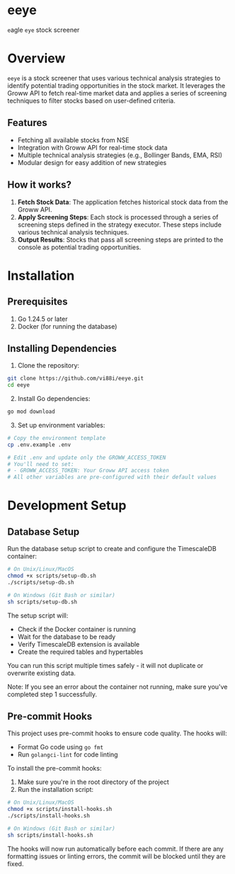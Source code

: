 # eeye
`e`agle `eye` stock screener

# Overview

`eeye` is a stock screener that uses various technical analysis strategies to identify potential trading opportunities in the stock market. It leverages the Groww API to fetch real-time market data and applies a series of screening techniques to filter stocks based on user-defined criteria.

## Features

- Fetching all available stocks from NSE
- Integration with Groww API for real-time stock data
- Multiple technical analysis strategies (e.g., Bollinger Bands, EMA, RSI)
- Modular design for easy addition of new strategies

## How it works?

1. **Fetch Stock Data**: The application fetches historical stock data from the Groww API.
2. **Apply Screening Steps**: Each stock is processed through a series of screening steps defined in the strategy executor. These steps include various technical analysis techniques.
3. **Output Results**: Stocks that pass all screening steps are printed to the console as potential trading opportunities.

# Installation

## Prerequisites

1. Go 1.24.5 or later
2. Docker (for running the database)

## Installing Dependencies

1. Clone the repository:
```bash
git clone https://github.com/vi88i/eeye.git
cd eeye
```

2. Install Go dependencies:
```bash
go mod download
```

3. Set up environment variables:
```bash
# Copy the environment template
cp .env.example .env

# Edit .env and update only the GROWW_ACCESS_TOKEN
# You'll need to set:
# - GROWW_ACCESS_TOKEN: Your Groww API access token
# All other variables are pre-configured with their default values
```

# Development Setup

## Database Setup

Run the database setup script to create and configure the TimescaleDB container:

```bash
# On Unix/Linux/MacOS
chmod +x scripts/setup-db.sh
./scripts/setup-db.sh

# On Windows (Git Bash or similar)
sh scripts/setup-db.sh
```

The setup script will:
- Check if the Docker container is running
- Wait for the database to be ready
- Verify TimescaleDB extension is available
- Create the required tables and hypertables

You can run this script multiple times safely - it will not duplicate or overwrite existing data.

Note: If you see an error about the container not running, make sure you've completed step 1 successfully.

## Pre-commit Hooks

This project uses pre-commit hooks to ensure code quality. The hooks will:
- Format Go code using `go fmt`
- Run `golangci-lint` for code linting

To install the pre-commit hooks:

1. Make sure you're in the root directory of the project
2. Run the installation script:
```bash
# On Unix/Linux/MacOS
chmod +x scripts/install-hooks.sh
./scripts/install-hooks.sh

# On Windows (Git Bash or similar)
sh scripts/install-hooks.sh
```

The hooks will now run automatically before each commit. If there are any formatting issues or linting errors, the commit will be blocked until they are fixed.
